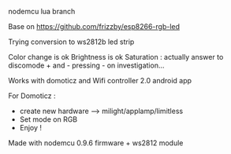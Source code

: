 nodemcu lua branch

Base on https://github.com/frizzby/esp8266-rgb-led

Trying conversion to ws2812b led strip

Color change is ok
Brightness is ok
Saturation : actually answer to discomode + and - pressing - on investigation...

Works with domoticz and Wifi controller 2.0 android app

For Domoticz : 
- create new hardware --> milight/applamp/limitless
- Set mode on RGB
- Enjoy !

Made with nodemcu 0.9.6 firmware + ws2812 module



